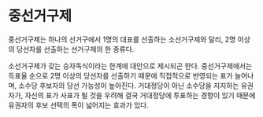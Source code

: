 # 중선거구제

중선거구제는 하나의 선거구에서 1명의 대표를 선출하는 소선거구제와 달리, 2명 이상의 당선자를 선출하는 선거구제의 한 종류다.

소선거구제가 갖는 승자독식이라는 한계에 대안으로 제시되곤 한다. 중선거구제에서는 득표율 순으로 2명 이상의 당선자를 선출하기 때문에 직접적으로 반영되는 표가 늘어나며, 소수당 후보자의 당선 가능성이 높아진다. 거대정당이 아닌 소수당을 지지하는 유권자가, 자신의 표가 사표가 될 것을 우려해 결국 거대정당에 투표하는 경향이 있기 때문에 유권자의 후보 선택의 폭이 넓어지는 효과가 있다.
